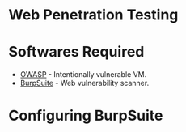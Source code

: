 # Web Penetration Testing

# Softwares Required

* [OWASP](https://www.owasp.org/index.php/OWASP_Installer_Guidelines) - Intentionally vulnerable VM.
* [BurpSuite](https://portswigger.net/burp) - Web vulnerability scanner.

# Configuring BurpSuite

